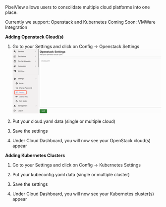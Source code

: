 PixelView allows users to consolidate multiple cloud platforms into one place.

Currently we support: Openstack and Kubernetes
Coming Soon: VMWare Integration

**Adding Openstack Cloud(s)**

1. Go to your Settings and click on Config -> Openstack Settings
![Add OpenStack Cloud](pix-images/PixelViewOpenstackSettings.png)

2. Put your cloud.yaml data (single or multiple cloud)

3. Save the settings

4. Under Cloud Dashboard, you will now see your OpenStack cloud(s) appear


**Adding Kubernetes Clusters**

1. Go to your Settings and click on Config -> Kubernetes Settings

2. Put your kubeconfig.yaml data (single or multiple cluster)

3. Save the settings

4. Under Cloud Dashboard, you will now see your Kubernetes cluster(s) appear
